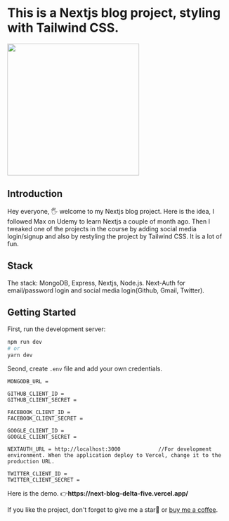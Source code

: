 # This is a Nextjs blog project, styling with Tailwind CSS.

<img src="https://github.com/xnslx/next-blog/blob/main/public/images/ezgif.com-gif-maker%20(17).gif" width="300" height="auto">

## Introduction
<p>Hey everyone, 🖐 welcome to my Nextjs blog project. Here is the idea, I followed Max on Udemy to learn Nextjs a couple of month ago. Then I tweaked one of the projects in the course by adding social media login/signup and also by restyling the project by Tailwind CSS. It is a lot of fun.</p>

## Stack
<p>The stack: MongoDB, Express, Nextjs, Node.js. Next-Auth for email/password login and social media login(Github, Gmail, Twitter). </p>

## Getting Started

First, run the development server:

```bash
npm run dev
# or
yarn dev
```
Seond, create ```.env``` file and add your own credentials.
```
MONGODB_URL = 

GITHUB_CLIENT_ID = 
GITHUB_CLIENT_SECRET = 

FACEBOOK_CLIENT_ID = 
FACEBOOK_CLIENT_SECRET = 

GOOGLE_CLIENT_ID = 
GOOGLE_CLIENT_SECRET =

NEXTAUTH_URL = http://localhost:3000            //For development environment. When the application deploy to Vercel, change it to the production URL.

TWITTER_CLIENT_ID = 
TWITTER_CLIENT_SECRET = 
```

<p>Here is the demo. 👉<strong>https://next-blog-delta-five.vercel.app/</strong></p>

<p>If you like the project, don't forget to give me a star🌟 or <a href="https://www.buymeacoffee.com/xianl">buy me a coffee</a>. </p>
